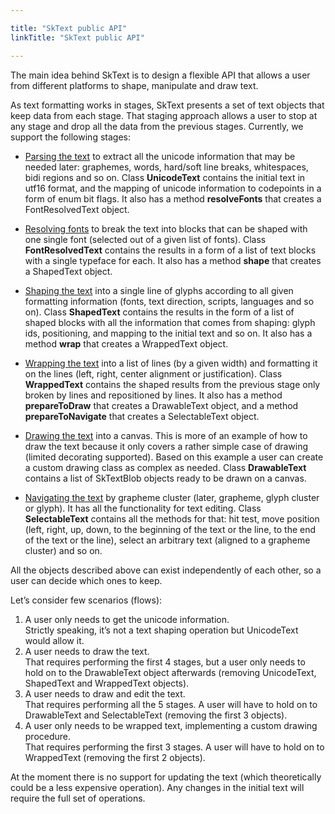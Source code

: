 ```yaml
---

title: "SkText public API"
linkTitle: "SkText public API"

---
```


The main idea behind SkText is to design a flexible API that allows a user from different platforms to shape, manipulate and draw text.

As text formatting works in stages, SkText presents a set of text objects that keep data from each stage. That staging approach allows a user to stop at any stage and drop all the data from the previous stages.
Currently, we support the following stages:

* <u>Parsing the text</u> to extract all the unicode information that may be needed later: graphemes, words, hard/soft line breaks, whitespaces, bidi regions and so on.
Class <b>UnicodeText</b> contains the initial text in utf16 format, and the mapping of unicode information to codepoints in a form of enum bit flags.
It also has a method <b>resolveFonts</b> that creates a FontResolvedText object.


* <u>Resolving fonts</u> to break the text into blocks that can be shaped with one single font (selected out of a given list of fonts).
Class <b>FontResolvedText</b> contains the results in a form of a list of text blocks with a single typeface for each.
It also has a method <b>shape</b> that creates a ShapedText object.


* <u>Shaping the text</u> into a single line of glyphs according to all given formatting information (fonts, text direction, scripts, languages and so on).
Class <b>ShapedText</b> contains the results in the form of a list of shaped blocks with all the information that comes from shaping: glyph ids, positioning, and mapping to the initial text and so on.
It also has a method <b>wrap</b> that creates a WrappedText object.


* <u>Wrapping the text</u> into a list of lines (by a given width) and formatting it on the lines (left, right, center alignment or justification).
Class <b>WrappedText</b> contains the shaped results from the previous stage only broken by lines and repositioned by lines.
It also has a method <b>prepareToDraw</b> that creates a DrawableText object, and a method <b>prepareToNavigate</b> that creates a SelectableText object.


* <u>Drawing the text</u> into a canvas. This is more of an example of how to draw the text because it only covers a rather simple case of drawing (limited decorating supported). Based on this example a user can create a custom drawing class as complex as needed.
Class <b>DrawableText</b> contains a list of SkTextBlob objects ready to be drawn on a canvas.


* <u>Navigating the text</u> by grapheme cluster (later, grapheme, glyph cluster or glyph). It has all the functionality for text editing.
Class <b>SelectableText</b> contains all the methods for that: hit test, move position (left, right, up, down, to the beginning of the text or the line, to the end of the text or the line), select an arbitrary text (aligned to a grapheme cluster) and so on.

All the objects described above can exist independently of each other, so a user can decide which ones to keep.

Let’s consider few scenarios (flows):

1. A user only needs to get the unicode information.
<br>Strictly speaking, it’s not a text shaping operation but UnicodeText would allow it.
1. A user needs to draw the text.
<br>That requires performing the first 4 stages, but a user only needs to hold on to the DrawableText object afterwards (removing UnicodeText, ShapedText and WrappedText objects).
1. A user needs to draw and edit the text.
<br>That requires performing all the 5 stages. A user will have to hold on to DrawableText and SelectableText (removing the first 3 objects).
1. A user only needs to be wrapped text, implementing a custom drawing procedure.
<br>That requires performing the first 3 stages. A user will have to hold on to WrappedText (removing the first 2 objects).

At the moment there is no support for updating the text (which theoretically could be a less expensive operation). Any changes in the initial text will require the full set of operations.
